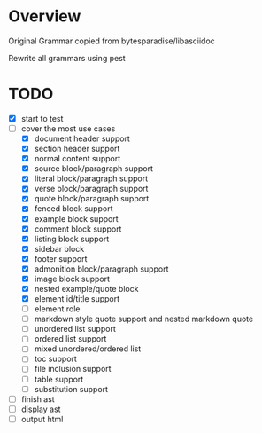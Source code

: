 # Overview
Original Grammar copied from bytesparadise/libasciidoc

Rewrite all grammars using pest

# TODO
- [x] start to test
- [ ] cover the most use cases
    - [x] document header support
    - [x] section header support
    - [x] normal content support
    - [x] source block/paragraph support
    - [x] literal block/paragraph support
    - [x] verse block/paragraph support
    - [x] quote block/paragraph support
    - [x] fenced block support
    - [x] example block support
    - [x] comment block support
    - [x] listing block support
    - [x] sidebar block
    - [x] footer support
    - [x] admonition block/paragraph support
    - [x] image block support
    - [x] nested example/quote block
    - [x] element id/title support
    - [ ] element role
    - [ ] markdown style quote support and nested markdown quote
    - [ ] unordered list support
    - [ ] ordered list support
    - [ ] mixed unordered/ordered list
    - [ ] toc support
    - [ ] file inclusion support
    - [ ] table support
    - [ ] substitution support
- [ ] finish ast
- [ ] display ast
- [ ] output html

